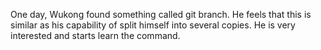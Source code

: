 One day, Wukong found something called git branch. He feels that this is similar as his capability of split himself into several copies. He is very interested and starts learn the command.
